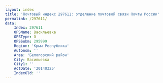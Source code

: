 ```yaml
---
layout: index
title: 'Почтовый индекс 297611: отделение почтовой связи Почты России'
permalink: /297611/
data:
    Index: 297611
    OPSName: Васильевка
    OPSType: О
    OPSSubm: 295999
    Region: 'Крым Республика'
    Autonom: ''
    Area: 'Белогорский район'
    City: Васильевка
    City1: ''
    ActDate: '20140325'
    IndexOld: ''
---
```

